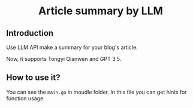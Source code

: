 <h1 align="center">Article summary by LLM</h1>

## Introduction

Use LLM API make a summary for your blog's article.

Now, it supports Tongyi Qianwen and GPT 3.5.

## How to use it?

You can see the `main.go` in moudle folder. In this file you can get hints for function usage.